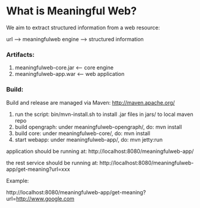What is Meaningful Web?
=======================

We aim to extract structured information from a web resource:

url --> meaningfulweb engine --> structured information

### Artifacts:

1. meaningfulweb-core.jar <-- core engine
2. meaningfulweb-app.war  <-- web application

### Build:

Build and release are managed via Maven: http://maven.apache.org/

1. run the script: bin/mvn-install.sh to install .jar files in jars/ to local maven repo
2. build opengraph: under meaningfulweb-opengraph/, do: mvn install
3. build core: under meaningfulweb-core/, do: mvn install
4. start webapp: under meaningfulweb-app/, do: mvn jetty:run

application should be running at: http://localhost:8080/meaningfulweb-app/

the rest service should be running at: http://localhost:8080/meaningfulweb-app/get-meaning?url=xxx

Example:

http://localhost:8080/meaningfulweb-app/get-meaning?url=http://www.google.com


